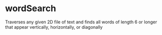# wordSearch
Traverses any given 2D file of text and finds all words of length 6 or longer that appear vertically, horizontally, or diagonally
